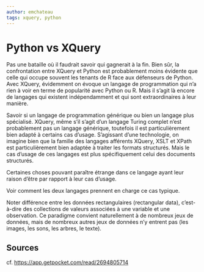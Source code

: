 ```yaml
---
author: emchateau
tags: xquery, python
---
```


# Python vs XQuery

Pas une bataille où il faudrait savoir qui gagnerait à la fin. Bien sûr, la confrontation entre XQuery et Python est probablement moins évidente que celle qui occupe souvent les tenants de R face aux défenseurs de Python. Avec XQuery, évidemment on évoque un langage de programmation qui n’a rien à voir en terme de popularité avec Python ou R. Mais il s’agit là encore de langages qui existent indépendamment et qui sont extraordinaires à leur manière.

Savoir si un langage de programmation générique ou bien un langage plus spécialisé. XQuery, même s’il s’agit d’un langage Turing complet n’est probablement pas un langage générique, toutefois il est particulièrement bien adapté à certains cas d’usage. S’agissant d’une technologie, on imagine bien que la famille des langages afférents XQuery, XSLT et XPath est particulièrement bien adaptée à traiter les formats structurés. Mais le cas d’usage de ces langages est plus spécifiquement celui des documents structurés.

Certaines choses pouvant paraître étrange dans ce langage ayant leur raison d’être par rapport à leur cas d’usage.

Voir comment les deux langages prennent en charge ce cas typique.

Noter différence entre les données rectangulaires (rectangular data), c’est-à-dire des collections de valeurs associées à une variable et une observation. Ce paradigme convient naturellement à de nombreux jeux de données, mais de nombreux autres jeux de données n’y entrent pas (les images, les sons, les arbres, le texte).

## Sources

cf. https://app.getpocket.com/read/2694805714

